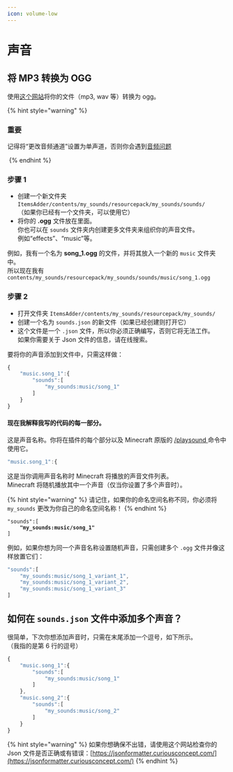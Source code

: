 ```yaml
---
icon: volume-low
---
```


# 声音

## 将 MP3 转换为 OGG

使用[这个网站](https://audio.online-convert.com/convert-to-ogg)将你的文件（mp3, wav 等）转换为 ogg。

{% hint style="warning" %}
### 重要

记得将“更改音频通道”设置为单声道，否则你会遇到[音频问题](https://bugs.mojang.com/browse/MC-146721)

<img src="../../.gitbook/assets/audio_mono.png" alt="" data-size="original">
{% endhint %}

### 步骤 1

* 创建一个新文件夹 `ItemsAdder/contents/my_sounds/resourcepack/my_sounds/sounds/` \
  （如果你已经有一个文件夹，可以使用它）
* 将你的 **.ogg** 文件放在里面。\
  你也可以在 `sounds` 文件夹内创建更多文件夹来组织你的声音文件。\
  例如“effects”、“music”等。

例如，我有一个名为 **song\_1.ogg** 的文件，并将其放入一个新的 `music` 文件夹中。\
所以现在我有 `contents/my_sounds/resourcepack/my_sounds/sounds/music/song_1.ogg`

### 步骤 2

* 打开文件夹 `ItemsAdder/contents/my_sounds/resourcepack/my_sounds/`
* 创建一个名为 `sounds.json` 的新文件（如果已经创建则打开它）
* 这个文件是一个 `.json` 文件，所以你必须正确编写，否则它将无法工作。\
  如果你需要关于 Json 文件的信息，请在线搜索。

要将你的声音添加到文件中，只需这样做：

```javascript
{
	"music.song_1":{
		"sounds":[
			"my_sounds:music/song_1"
		]
	}
}
```

#### 现在我解释我写的代码的每一部分。

这是声音名称。你将在插件的每个部分以及 Minecraft 原版的 [/playsound ](https://www.digminecraft.com/game\_commands/playsound\_command.php)命令中使用它。

```javascript
"music.song_1":{
```

这是当你调用声音名称时 Minecraft 将播放的声音文件列表。\
Minecraft 将随机播放其中一个声音（仅当你设置了多个声音时）。

{% hint style="warning" %}
请记住，如果你的命名空间名称不同，你必须将 `my_sounds` 更改为你自己的命名空间名称！
{% endhint %}

<pre class="language-javascript"><code class="lang-javascript">"sounds":[
<strong>    "my_sounds:music/song_1"
</strong>]
</code></pre>

例如，如果你想为同一个声音名称设置随机声音，只需创建多个 `.ogg` 文件并像这样放置它们：

```javascript
"sounds":[
    "my_sounds:music/song_1_variant_1",
    "my_sounds:music/song_1_variant_2",
    "my_sounds:music/song_1_variant_3"
]
```

## 如何在 `sounds.json` 文件中添加多个声音？

很简单，下次你想添加声音时，只需在末尾添加一个逗号，如下所示。\
（我指的是第 6 行的逗号）

```javascript
{
    "music.song_1":{
        "sounds":[
            "my_sounds:music/song_1"
        ]
    },
    "music.song_2":{
        "sounds":[
            "my_sounds:music/song_2"
        ]
    }
}
```

{% hint style="warning" %}
如果你想确保不出错，请使用这个网站检查你的 Json 文件是否正确或有错误：[https://jsonformatter.curiousconcept.com/](https://jsonformatter.curiousconcept.com/)
{% endhint %}
